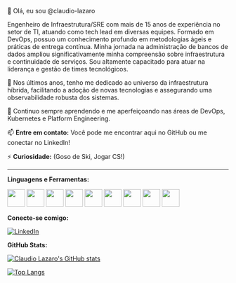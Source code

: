 👋 Olá, eu sou @claudio-lazaro

Engenheiro de Infraestrutura/SRE com mais de 15 anos de experiência no setor de TI, atuando como tech lead em diversas equipes. Formado em DevOps, possuo um conhecimento profundo em metodologias ágeis e práticas de entrega contínua. Minha jornada na administração de bancos de dados ampliou significativamente minha compreensão sobre infraestrutura e continuidade de serviços. Sou altamente capacitado para atuar na liderança e gestão de times tecnológicos.

🚀 Nos últimos anos, tenho me dedicado ao universo da infraestrutura híbrida, facilitando a adoção de novas tecnologias e assegurando uma observabilidade robusta dos sistemas.

🌱  Continuo sempre aprendendo e me aperfeiçoando nas áreas de DevOps, Kubernetes e Platform Engineering.

📫 **Entre em contato:** Você pode me encontrar aqui no GitHub ou me conectar no LinkedIn!

⚡ **Curiosidade:**  (Goso de Ski, Jogar CS!)

---

**Linguagens e Ferramentas:**

<div align="left"> 
  <img src="https://cdn.jsdelivr.net/gh/devicons/devicon/icons/kubernetes/kubernetes-plain.svg" width="40" height="40"/>
  <img src="https://cdn.jsdelivr.net/gh/devicons/devicon/icons/docker/docker-original.svg" width="40" height="40"/>
  <img src="https://cdn.jsdelivr.net/gh/devicons/devicon/icons/terraform/terraform-original.svg" width="40" height="40"/>
  <img src="https://cdn.jsdelivr.net/gh/devicons/devicon/icons/ansible/ansible-original.svg" width="40" height="40"/>
  <img src="https://cdn.jsdelivr.net/gh/devicons/devicon/icons/python/python-original.svg" width="40" height="40"/>
  <img src="https://cdn.jsdelivr.net/gh/devicons/devicon@latest/icons/amazonwebservices/amazonwebservices-original-wordmark.svg" width="40" height="40"/>
  <img src="https://cdn.jsdelivr.net/gh/devicons/devicon/icons/azure/azure-original.svg" width="40" height="40"/>
  <img src="https://cdn.jsdelivr.net/gh/devicons/devicon/icons/oracle/oracle-original.svg" width="40" height="40"/> 
  <img src="https://cdn.jsdelivr.net/gh/devicons/devicon/icons/grafana/grafana-original.svg" width="40" height="40"/>
</div>

**Conecte-se comigo:**

[![LinkedIn](https://img.shields.io/badge/LinkedIn-ClaudioLazaro-blue?style=flat-square&logo=linkedin)](https://www.linkedin.com/in/claudiolazarosantos/)


**GitHub Stats:**

[![Claudio Lazaro's GitHub stats](https://github-readme-stats.vercel.app/api?username=claudio-lazaro&show_icons=true&theme=radical)](https://github.com/anuraghazra/github-readme-stats)

[![Top Langs](https://github-readme-stats.vercel.app/api/top-langs/?username=claudio-lazaro&layout=compact&theme=radical)](https://github.com/anuraghazra/github-readme-stats)
